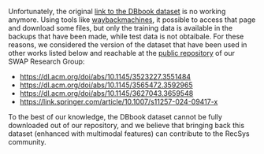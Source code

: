Unfortunately, the original [link to the DBbook dataset](http://challenges.2014.eswc-conferences.org/index.php/RecSys) is no working anymore. Using tools like [waybackmachines](https://web.archive.org/web/20180402195813/http://challenges.2014.eswc-conferences.org/index.php/RecSys), it possible to access that page and download some files, but only the training data is available in the backups that have been made, while test data is not obtaibale.
For these reasons, we considered the version of the dataset that have been used in other works listed below and reachable at the [public repository](https://github.com/swapUniba/Deep_CBRS_Amar/tree/master/datasets/dbbook) of our SWAP Research Group: 
- https://dl.acm.org/doi/abs/10.1145/3523227.3551484
- https://dl.acm.org/doi/abs/10.1145/3565472.3592965
- https://dl.acm.org/doi/abs/10.1145/3627043.3659548
- https://link.springer.com/article/10.1007/s11257-024-09417-x


To the best of our knowledge, the DBbook dataset cannot be fully downloaded out of our repository, and we believe that bringing back this dataset (enhanced with multimodal features) can contribute to the RecSys community.